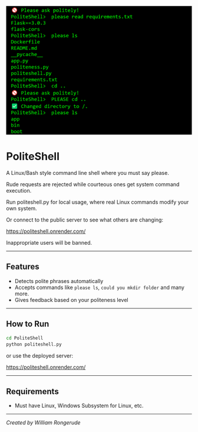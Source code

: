 <img src="assets/use2.png" width="600">


# PoliteShell

A Linux/Bash style command line shell where you must say please.

Rude requests are rejected while courteous ones get system command execution.

Run politeshell.py for local usage, where real Linux commands modify your own system.

Or connect to the public server to see what others are changing:

https://politeshell.onrender.com/

Inappropriate users will be banned.

---

## Features

- Detects polite phrases automatically
- Accepts commands like `please ls`, `could you mkdir folder` and many more.
- Gives feedback based on your politeness level

---

## How to Run 

```bash
cd PoliteShell
python politeshell.py

```

or use the deployed server:

https://politeshell.onrender.com/

---

## Requirements

- Must have Linux, Windows Subsystem for Linux, etc.

---

*Created by William Rongerude*
